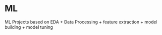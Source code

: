 # ML

ML Projects based on EDA + Data Processing + feature extraction + model building + model tuning 
